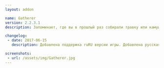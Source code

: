 ```yaml
---
layout: addon

name: Gatherer
version: 2.2.3.1
description: Запоминает, где вы в прошлый раз собирали травку или камушки, и вносит место расположения точке сбора в свою базу. Потом можно будет увидеть на радаре и карте и где вы собирали ресурсы в прошлый раз.

changelog:
 - date: 2017-06-15
   description: Добавлена поддержка ruRU версии игры. Добавлена русская база данных.

screenshots:
 - url: /assets/img/Gatherer.jpg
---
```

